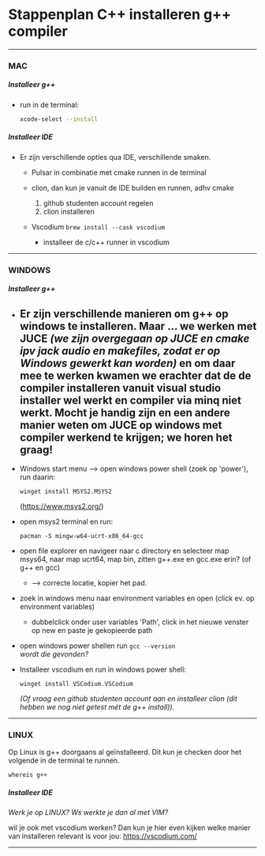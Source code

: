 # Stappenplan C++ installeren g++ compiler

---

### MAC
##### Installeer g++
- run in de terminal:

  ```bash
  xcode-select --install
  ```

##### Installeer IDE
- Er zijn verschillende opties qua IDE, verschillende smaken.
  - Pulsar in combinatie met cmake runnen in de terminal
  - clion, dan kun je vanuit de IDE builden en runnen, adhv cmake
    1. github studenten account regelen
    2. clion installeren

  - Vscodium
    ```brew install --cask vscodium```
    - installeer de c/c++ runner in vscodium


---

### WINDOWS
##### Installeer g++
- Er zijn verschillende manieren om g++ op windows te installeren. Maar ...
  we werken met JUCE _(we zijn overgegaan op JUCE en cmake ipv jack audio en makefiles, zodat er op Windows gewerkt kan worden)_ en om daar mee te werken kwamen we erachter dat de de compiler installeren vanuit visual studio installer wel werkt en compiler via minq niet werkt. Mocht je handig zijn en een andere manier weten om JUCE op windows met compiler werkend te krijgen; we horen het graag!
  -



- Windows start menu --> open windows power shell (zoek op 'power'), run daarin:

  ```winget install MSYS2.MSYS2```

  (https://www.msys2.org/)


- open msys2 terminal en run:

  ```pacman -S mingw-w64-ucrt-x86_64-gcc```


- open file explorer en navigeer naar c directory en selecteer map msys64, naar map ucrt64, map bin, zitten g++.exe en gcc.exe erin? (of g++ en gcc)
  - --> correcte locatie, kopier het pad.  


- zoek in windows menu naar environment variables en open (click ev. op environment variables)
  - dubbelclick onder user variables 'Path', click in het nieuwe venster op new en paste je gekopieerde path


-  open windows power shellen run
  ```gcc --version```
  <br>*wordt die gevonden?*


- Installeer vscodium en run in windows power shell:

  ```winget install VSCodium.VSCodium```

  *(Of vraag een github studenten account aan en installeer clion
(dit hebben we nog niet getest mét de g++ install)).*


---



### LINUX
Op Linux is g++ doorgaans al geïnstalleerd. Dit kun je checken door het volgende in de terminal te runnen.  

```whereis g++```


##### Installeer IDE

_Werk je op LINUX? Ws werkte je dan al met VIM?_

wil je ook met vscodium werken? Dan kun je hier even kijken welke manier van installeren relevant is voor jou:
https://vscodium.com/


---
